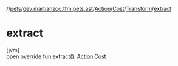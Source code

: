 //[pets](../../../../../index.md)/[dev.martianzoo.tfm.pets.ast](../../../index.md)/[Action](../../index.md)/[Cost](../index.md)/[Transform](index.md)/[extract](extract.md)

# extract

[jvm]\
open override fun [extract](extract.md)(): [Action.Cost](../index.md)
